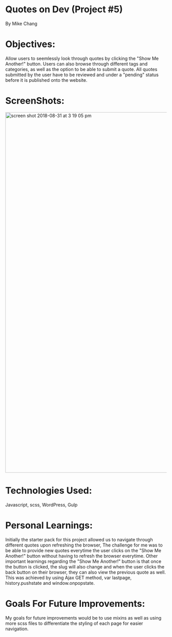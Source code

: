 # Quotes on Dev (Project #5)

By Mike Chang

# Objectives:

Allow users to seemlessly look through quotes by clicking the "Show Me Another!" button. Users can also browse through different tags and categories, as well as the option to be able to submit a quote. All quotes submitted by the user have to be reviewed and under a "pending" status before it is published onto the website.

# ScreenShots:

<img width="1128" alt="screen shot 2018-08-31 at 3 19 05 pm" src="https://user-images.githubusercontent.com/38142960/44938047-61c36c00-ad31-11e8-92b4-b79b191750ec.png">

# Technologies Used:

Javascript, scss, WordPress, Gulp

# Personal Learnings:

Initially the starter pack for this project allowed us to navigate through different quotes upon refreshing the browser, The challenge for me was to be able to provide new quotes everytime the user clicks on the "Show Me Another!" button without having to refresh the browser everytime. Other important learnings regarding the "Show Me Another!" button is that once the button is clicked, the slug will also change and when the user clicks the back button on their browser, they can also view the previous quote as well. This was achieved by using Ajax GET method, var lastpage, history.pushstate and window.onpopstate.


# Goals For Future Improvements:

My goals for future improvements would be to use mixins as well as using more scss files to differentiate the styling of each page for easier navigation.
